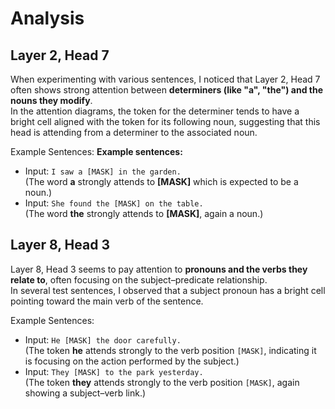# Analysis

## Layer 2, Head 7

When experimenting with various sentences, I noticed that Layer 2, Head 7 often shows strong attention between **determiners (like "a", "the") and the nouns they modify**.  
In the attention diagrams, the token for the determiner tends to have a bright cell aligned with the token for its following noun, suggesting that this head is attending from a determiner to the associated noun.

Example Sentences:
**Example sentences:**
- Input: `I saw a [MASK] in the garden.`  
  (The word **a** strongly attends to **[MASK]** which is expected to be a noun.)
- Input: `She found the [MASK] on the table.`  
  (The word **the** strongly attends to **[MASK]**, again a noun.)

## Layer 8, Head 3

Layer 8, Head 3 seems to pay attention to **pronouns and the verbs they relate to**, often focusing on the subject–predicate relationship.  
In several test sentences, I observed that a subject pronoun has a bright cell pointing toward the main verb of the sentence.


Example Sentences:
- Input: `He [MASK] the door carefully.`  
  (The token **he** attends strongly to the verb position `[MASK]`, indicating it is focusing on the action performed by the subject.)
- Input: `They [MASK] to the park yesterday.`  
  (The token **they** attends strongly to the verb position `[MASK]`, again showing a subject–verb link.)





